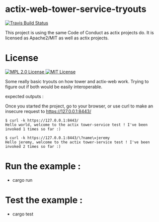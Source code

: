 # actix-web-tower-service-tryouts

  <a href="https://travis-ci.org/o0Ignition0o/actix-web-tower-service-tryouts">
      <img src="https://img.shields.io/travis/o0Ignition0o/actix-web-tower-service-tryouts/master.svg" alt="Travis Build Status">
  </a>


This project is using the same Code of Conduct as actix projects do.
It is licensed as Apache2/MIT as well as actix projects.
# License
<p>
  <a href="LICENSE-APACHE">
    <img
    src="https://img.shields.io/badge/license-apache2-green.svg" alt="MPL 2.0 License">
  </a>
  <a href="LICENSE-MIT">
    <img
    src="https://img.shields.io/badge/license-mit-blue.svg" alt="MIT License">
  </a>
</p>


Some really basic tryouts on how tower and actix-web work. Trying to figure out if both would be easily interoperable.

expected outputs : 

Once you started the project, go to your browser, or use curl to make an insecure request to https://127.0.0.1:8443/

```
$ curl -k https://127.0.0.1:8443/                          
Hello world, welcome to the actix tower-service test ! I've been invoked 1 times so far :)

$ curl -k https://127.0.0.1:8443/\?name\=jeremy                              
Hello jeremy, welcome to the actix tower-service test ! I've been invoked 2 times so far :)
```

# Run the example : 
- cargo run

# Test the example :
- cargo test